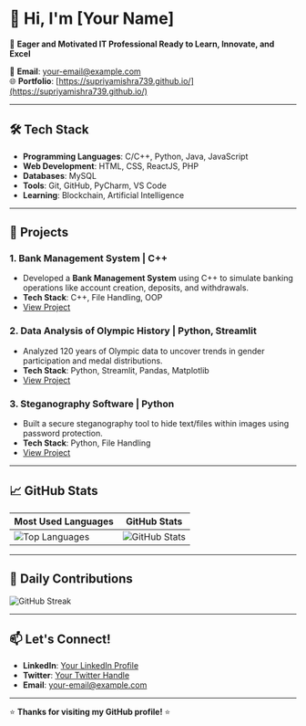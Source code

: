 # 👋 Hi, I'm [Your Name]

🚀 **Eager and Motivated IT Professional Ready to Learn, Innovate, and Excel**

📧 **Email**: [your-email@example.com](mailto:your-email@example.com)  
🌐 **Portfolio**: [https://supriyamishra739.github.io/](https://supriyamishra739.github.io/)  

---

## 🛠️ **Tech Stack**
- **Programming Languages**: C/C++, Python, Java, JavaScript  
- **Web Development**: HTML, CSS, ReactJS, PHP  
- **Databases**: MySQL  
- **Tools**: Git, GitHub, PyCharm, VS Code  
- **Learning**: Blockchain, Artificial Intelligence  

---

## 🚀 **Projects**

### **1. Bank Management System | C++**
- Developed a **Bank Management System** using C++ to simulate banking operations like account creation, deposits, and withdrawals.
- **Tech Stack**: C++, File Handling, OOP  
- [View Project](#)

### **2. Data Analysis of Olympic History | Python, Streamlit**
- Analyzed 120 years of Olympic data to uncover trends in gender participation and medal distributions.
- **Tech Stack**: Python, Streamlit, Pandas, Matplotlib  
- [View Project](#)

### **3. Steganography Software | Python**
- Built a secure steganography tool to hide text/files within images using password protection.
- **Tech Stack**: Python, File Handling  
- [View Project](#)

---

## 📈 **GitHub Stats**

| Most Used Languages | GitHub Stats |
|---------------------|--------------|
| ![Top Languages](https://github-readme-stats.vercel.app/api/top-langs/?username=SupriyaMishra739&layout=compact&theme=radical) | ![GitHub Stats](https://github-readme-stats.vercel.app/api?username=SupriyaMishra739&show_icons=true&theme=radical) |

---

## 🌟 **Daily Contributions**
![GitHub Streak](https://github-readme-streak-stats.herokuapp.com/?user=SupriyaMishra739&theme=radical)

---

## 📫 **Let's Connect!**
- **LinkedIn**: [Your LinkedIn Profile](https://www.linkedin.com/in/your-profile)  
- **Twitter**: [Your Twitter Handle](https://twitter.com/your-handle)  
- **Email**: [your-email@example.com](mailto:your-email@example.com)  

---

⭐ **Thanks for visiting my GitHub profile!** ⭐
